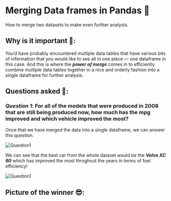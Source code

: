 # Merging Data frames in Pandas 🔄
How to merge two datasets to make even further analysis. 

## Why is it important 🤨:
You’d have probably encountered multiple data tables that have various bits of information that you would like to see all in one place — one dataframe in this case. And this is where the _**power of merge**_ comes in to efficiently combine multiple data tables together in a nice and orderly fashion into a single dataframe for further analysis.

## Questions asked 🤔:
### _**Question 1**_: For all of the models that were produced in 2008 that are still being produced now, how much has the mpg improved and which vehicle improved the most?
Once that we have merged the data into a single dataframe, we can answer this question.

![Question1](https://github.com/davidtc8/Fuel_Economy_Data_Analysis/blob/master/Merging%20Datasets/change_in_cmb.JPG?raw=true)

We can see that the best car from the whole dataset would be the _**Volvo XC 90**_ which has improved the most throghout the years in terms of fuel efficiency!

![Question1](https://github.com/davidtc8/Fuel_Economy_Data_Analysis/blob/master/Merging%20Datasets/lastquestion.JPG?raw=true)

## Picture of the winner 😎: